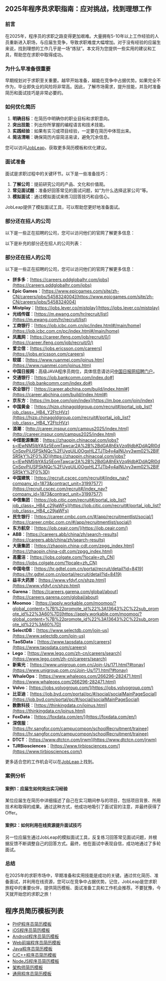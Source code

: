 ## 2025年程序员求职指南：应对挑战，找到理想工作

### 前言

在2025年，程序员的求职之路变得更加艰难。大量拥有5-10年以上工作经验的人员重新进入职场，与应届生竞争，导致求职难度大幅增加。对于没有经验的应届生来说，找到理想的工作几乎是一场“炼狱”。本文将为您提供一些实用的建议和工具，帮助您在求职中取得成功。

### 为什么早准备很重要

早期规划对于求职至关重要。越早开始准备，越能在竞争中占据优势。如果完全不作为，毕业即失业的风险将非常高。因此，了解市场需求，提升技能，并及时准备简历和面试技巧是非常必要的。

### 如何优化简历

1. **明确目标**：在简历中明确你的职业目标和求职意向。
2. **突出技能**：列出你所掌握的编程语言和技术技能。
3. **实践经验**：如果有实习或项目经验，一定要在简历中体现出来。
4. **简洁清晰**：确保简历内容简洁易读，避免冗余信息。

您可以访问[JobLeap](https://www.jobleap.cn/)，获取更多简历模板和优化建议。

### 面试准备

面试是求职过程中的关键环节。以下是一些准备技巧：

1. **了解公司**：提前研究公司的产品、文化和价值观。
2. **常见面试题**：准备好回答常见的面试问题，如“为什么选择这家公司”等。
3. **模拟面试**：通过模拟面试来练习回答技巧和自信心。

JobLeap提供了模拟面试工具，可以帮助您更好地准备面试。

### 部分还在招人的公司

以下是一些正在招聘的公司，您可以访问他们的官网了解更多信息：

以下是补充的部分还在招人的公司列表：

### 部分还在招人的公司

以下是一些正在招聘的公司，您可以访问他们的官网了解更多信息：  
- **拼多多**：[https://careers.pddglobalhr.com/jobs](https://careers.pddglobalhr.com/jobs)  
- **Epic Games**：[https://www.epicgames.com/site/zh-CN/careers/jobs/5458324004](https://www.epicgames.com/site/zh-CN/careers/jobs/5458324004)  
- **Mistplay**：[https://jobs.lever.co/mistplay](https://jobs.lever.co/mistplay)  
- **光线传媒**：[https://m.ewang.com/hr/recruit/list](https://m.ewang.com/hr/recruit/list)  
- **工商银行**：[https://job.icbc.com.cn/pc/index.html#/main/home](https://job.icbc.com.cn/pc/index.html#/main/home)  
- **凤凰网**：[https://career.ifeng.com/job/recruit/0/](https://career.ifeng.com/job/recruit/0/)
- **爱立信**：[https://jobs.ericsson.com/careers](https://jobs.ericsson.com/careers)
- **软媒**：[https://www.ruanmei.com/joinus.htm](https://www.ruanmei.com/joinus.htm)
- **中国日报网**：高级JAVA程序员岗位，具体信息请访问[中国日报网招聘门户](https://chinadailywebsite.zhiye.com)。
- **交通银行**：[https://job.bankcomm.com/index.do#](https://job.bankcomm.com/index.do#)
- **农业银行**：[https://career.abchina.com/build/index.html#](https://career.abchina.com/build/index.html#)
- **京东方**：[https://m.boe.com/join/index](https://m.boe.com/join/index)
- **中国黄金**：[https://hjzp.chinagoldgroup.com/recruit#/portal_job_list?job_class=_HB4_Y2FtcHVz](https://hjzp.chinagoldgroup.com/recruit#/portal_job_list?job_class=_HB4_Y2FtcHVz)
- **浪潮**：[http://career.inspur.com/campus2025/index.html](http://career.inspur.com/campus2025/index.html)
- **中煤能源集团**：[https://zhaopin.chinacoal.com/jobs?s=IEwNM5lbYASz5EomTawcar2A%2B%2BdGA8hEkVzq9ldbKDdAQRl0dCnSpvPiUSPSkNQc%2FUyqUiLi0OgxHLZTJTb4y4alNUvy3wm02%2BIFSR5kY%2F0%3D](https://zhaopin.chinacoal.com/jobs?s=IEwNM5lbYASz5EomTawcar2A%2B%2BdGA8hEkVzq9ldbKDdAQRl0dCnSpvPiUSPSkNQc%2FUyqUiLi0OgxHLZTJTb4y4alNUvy3wm02%2BIFSR5kY%2F0%3D)
- **中国建筑**：[https://recruit.cscec.com/recruit#/index_nav?company_id=1873&contract_unit=31997577](https://recruit.cscec.com/recruit#/index_nav?company_id=1873&contract_unit=31997577)
- **中信集团**：[https://job.citic.com/recruit#/portal_job_list?job_class=_HB4_c29jaWFs](https://job.citic.com/recruit#/portal_job_list?job_class=_HB4_c29jaWFs)
- **民生银行**：[https://career.cmbc.com.cn/#/app/recruitmentlist/social/](https://career.cmbc.com.cn/#/app/recruitmentlist/social/)
- **东方航空**：[https://job.ceair.com/](https://job.ceair.com/)
- **ABB**：[https://careers.abb/china/zh/search-results](https://careers.abb/china/zh/search-results)
- **大唐集团**：[https://zhaopin.china-cdt.com/zpgg_index.html](https://zhaopin.china-cdt.com/zpgg_index.html)
- **高露洁**：[https://jobs.colgate.com/?locale=zh_CN](https://jobs.colgate.com/?locale=zh_CN)
- **中国电信**：[https://hr.gdtel.com.cn/portal/recruit/detail?id=8419](https://hr.gdtel.com.cn/portal/recruit/detail?id=8419)
- **益丰大药房**：[https://www.yfdyf.cn/shzp.html](https://www.yfdyf.cn/shzp.html)
- **Garena**：[https://careers.garena.com/global/about](https://careers.garena.com/global/about)
- **Moomoo**：[https://apply.workable.com/moomoo/?global_content=%7B%22promote_id%22%3A13643%2C%22sub_promote_id%22%3A60%7D](https://apply.workable.com/moomoo/?global_content=%7B%22promote_id%22%3A13643%2C%22sub_promote_id%22%3A60%7D)
- **SelectDB**：[https://www.selectdb.com/join-us](https://www.selectdb.com/join-us)
- **TaoSData**：[https://www.taosdata.com/careers](https://www.taosdata.com/careers)
- **Lego**：[https://www.lego.com/zh-cn/careers/search](https://www.lego.com/zh-cn/careers/search)
- **新紫光**：[https://www.unigroup.com.cn/Join-Us/171.html?#tonav](https://www.unigroup.com.cn/Join-Us/171.html?#tonav)
- **WhaleOps**：[https://www.whaleops.com/266296-282471.html](https://www.whaleops.com/266296-282471.html)
- **Volvo**：[https://jobs.volvogroup.com/](https://jobs.volvogroup.com/)
- **比亚迪**：[https://job.byd.com/portal/pc/#/social/socialMainPageSocial](https://job.byd.com/portal/pc/#/social/socialMainPageSocial)
- **数数科技**：[https://thinkingdata.cn/joinus.html](https://thinkingdata.cn/joinus.html)
- **FoxData**：[https://foxdata.com/en/](https://foxdata.com/en/)
- **深信服**：[https://hr.sangfor.com/campucompon/schoolRecruitment/trainee](https://hr.sangfor.com/campucompon/schoolRecruitment/trainee)
- **DTCT**：[https://www.dtctcn.com/jrwm](https://www.dtctcn.com/jrwm)
- **TJRBiosciences**：[https://www.tjrbiosciences.com/](https://www.tjrbiosciences.com/)

更多适合您的工作机会可以在[JobLeap](https://www.jobleap.cn/)上找到。

### 案例分析

#### 案例1：应届生如何突出实习经验

某位应届生在简历中详细描述了自己在实习期间参与的项目，包括项目背景、所用技术和取得的成果。通过这种方式，他成功地吸引了面试官的注意，并最终获得了Offer。

#### 案例2：如何利用在线资源提升面试技巧

另一位应届生通过JobLeap的模拟面试工具，反复练习回答常见面试问题，并根据反馈不断调整自己的回答方式。最终，他在面试中表现自信，成功地通过了多轮面试。

### 总结

在2025年的求职市场中，早期准备和实用技能是成功的关键。通过优化简历、准备面试，并利用在线资源，您可以在竞争中占据优势。记住，JobLeap是您求职旅程中的重要伙伴，提供简历模板、面试准备工具和工作机会推荐。不要犹豫，今天就开始您的求职之旅！

## 程序员简历模板列表

- [PHP程序员简历模板](php.md)
- [iOS程序员简历模板](ios.md)
- [Android程序员简历模板](android.md)
- [Web前端程序员简历模板](web.md)
- [Java程序员简历模板](java.md)
- [C/C++程序员简历模板](c.md)
- [NodeJS程序员简历模板](node.md)
- [架构师简历模板](architect.md)
- [通用程序员简历模板](etc.md)
